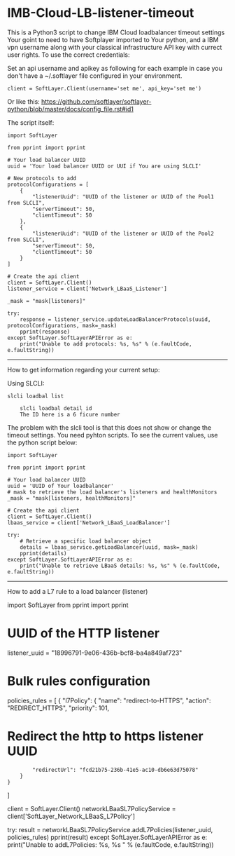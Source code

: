 # IMB-Cloud-LB-listener-timeout
This is a Python3 script to change IBM Cloud loadbalancer timeout settings
Your goint to need to have Softplayer imported to Your python, and a IBM vpn username along with your classical infrastructure API key with currect user rights. To use the correct credentials:

Set an api username and apikey as following for each example in case you don't have a ~/.softlayer file configured in your environment.

    client = SoftLayer.Client(username='set me', api_key='set me')
   
Or like this:
https://github.com/softlayer/softlayer-python/blob/master/docs/config_file.rst#id1


The script itself:

    import SoftLayer
    
    from pprint import pprint

    # Your load balancer UUID
    uuid = 'Your load balancer UUID or UUI if You are using SLCLI'

    # New protocols to add
    protocolConfigurations = [
        {
            "listenerUuid": "UUID of the listener or UUID of the Pool1 from SLCLI",
            "serverTimeout": 50,
            "clientTimeout": 50
        },
        {
            "listenerUuid": "UUID of the listener or UUID of the Pool2 from SLCLI",
            "serverTimeout": 50,
            "clientTimeout": 50
        }
    ]

    # Create the api client
    client = SoftLayer.Client()
    listener_service = client['Network_LBaaS_Listener']

    _mask = "mask[listeners]"

    try:
        response = listener_service.updateLoadBalancerProtocols(uuid, protocolConfigurations, mask=_mask)
        pprint(response)
    except SoftLayer.SoftLayerAPIError as e:
        print("Unable to add protocols: %s, %s" % (e.faultCode, e.faultString))
---------------------------------------------------
How to get information regarding your current setup:

  Using SLCLI:

    slcli loadbal list
    
        slcli loadbal detail id
        The ID here is a 6 ficure number
   
The problem with the slcli tool is that this does not show or change the timeout settings. You need pyhton scripts.
To see the current values, use the python script below:
   
    import SoftLayer

    from pprint import pprint

    # Your load balancer UUID
    uuid = 'UUID of Your loadbalancer'
    # mask to retrieve the load balancer's listeners and healthMonitors
    _mask = "mask[listeners, healthMonitors]"

    # Create the api client
    client = SoftLayer.Client()
    lbaas_service = client['Network_LBaaS_LoadBalancer']

    try:
        # Retrieve a specific load balancer object
        details = lbaas_service.getLoadBalancer(uuid, mask=_mask)
        pprint(details)
    except SoftLayer.SoftLayerAPIError as e:
        print("Unable to retrieve LBaaS details: %s, %s" % (e.faultCode, e.faultString))
-------------------------------------------------------------
How to add a L7 rule to a load balancer (listener)

import SoftLayer
from pprint import pprint

# UUID of the HTTP listener
listener_uuid = "18996791-9e06-436b-bcf8-ba4a849af723"

# Bulk rules configuration
policies_rules = [
    {
        "l7Policy": {
            "name": "redirect-to-HTTPS",
            "action": "REDIRECT_HTTPS",
            "priority": 101,
# Redirect the http to https listener UUID
            "redirectUrl": "fcd21b75-236b-41e5-ac10-db6e63d75078"
        }
    }
]

client = SoftLayer.Client()
networkLBaaSL7PolicyService = client['SoftLayer_Network_LBaaS_L7Policy']

try:
    result = networkLBaaSL7PolicyService.addL7Policies(listener_uuid, policies_rules)
    pprint(result)
except SoftLayer.SoftLayerAPIError as e:
    print("Unable to addL7Policies: %s, %s " % (e.faultCode, e.faultString))

